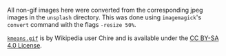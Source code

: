 All non-gif images here were converted from the corresponding jpeg images in the `unsplash` directory.
This was done using `imagemagick`'s `convert` command with the flags `-resize 50%`.

[`kmeans.gif`](https://en.wikipedia.org/wiki/File:K-means_convergence.gif) is by Wikipedia user Chire
and is available under the [CC BY-SA 4.0 License](https://creativecommons.org/licenses/by-sa/4.0/).
